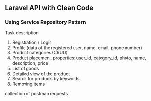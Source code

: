 
## Laravel API with Clean Code
### Using Service Repository Pattern

Task description

1. Registration / Login
2. Profile (data of the registered user, name, email, phone number)
3. Product categories (CRUD)
3. Product placement, properties: user_id, category_id, photo, name, description, price
4. List of goods
5. Detailed view of the product
6. Search for products by keywords
7. Removing items

collection of postman requests
